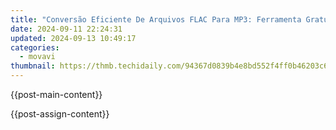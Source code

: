 ```yaml
---
title: "Conversão Eficiente De Arquivos FLAC Para MP3: Ferramenta Gratuita Da Movavi Online"
date: 2024-09-11 22:24:31
updated: 2024-09-13 10:49:17
categories:
  - movavi
thumbnail: https://thmb.techidaily.com/94367d0839b4e8bd552f4ff0b46203c6692aa9dd549da1507965a6ba4039d0e6.png
---
```


{{post-main-content}}

<ins class="adsbygoogle"
     style="display:block"
     data-ad-format="autorelaxed"
     data-ad-client="ca-pub-7571918770474297"
     data-ad-slot="1223367746"></ins>

{{post-assign-content}}

<ins class="adsbygoogle"
     style="display:block"
     data-ad-client="ca-pub-7571918770474297"
     data-ad-slot="8358498916"
     data-ad-format="auto"
     data-full-width-responsive="true"></ins>

